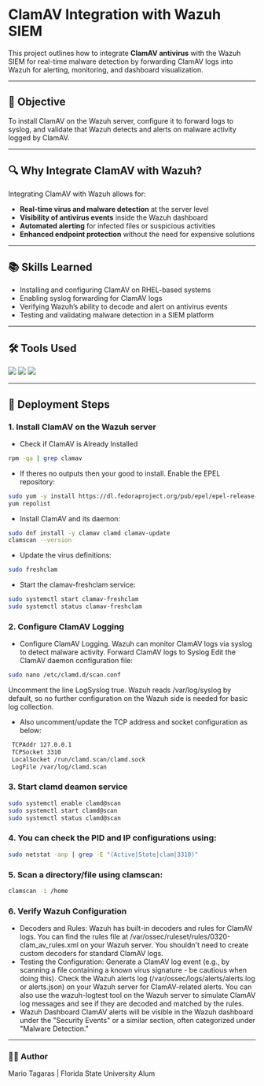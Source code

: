# ClamAV Integration with Wazuh SIEM 
This project outlines how to integrate **ClamAV antivirus** with the Wazuh SIEM for real-time malware detection by forwarding ClamAV logs into Wazuh for alerting, monitoring, and dashboard visualization.

---

## 🎯 Objective  
To install ClamAV on the Wazuh server, configure it to forward logs to syslog, and validate that Wazuh detects and alerts on malware activity logged by ClamAV.

---

## 🔍 Why Integrate ClamAV with Wazuh?  
Integrating ClamAV with Wazuh allows for:
- **Real-time virus and malware detection** at the server level  
- **Visibility of antivirus events** inside the Wazuh dashboard  
- **Automated alerting** for infected files or suspicious activities  
- **Enhanced endpoint protection** without the need for expensive solutions

---

## 📚 Skills Learned  
- Installing and configuring ClamAV on RHEL-based systems  
- Enabling syslog forwarding for ClamAV logs  
- Verifying Wazuh’s ability to decode and alert on antivirus events  
- Testing and validating malware detection in a SIEM platform

---

## 🛠️ Tools Used  
<div>
  <img src="https://img.shields.io/badge/-Wazuh-0078D4?&style=for-the-badge&logo=Wazuh&logoColor=white" />
  <img src="https://img.shields.io/badge/-ClamAV-005571?&style=for-the-badge&logo=VirusTotal&logoColor=white" />
  <img src="https://img.shields.io/badge/-RHEL-EE0000?&style=for-the-badge&logo=Red-Hat&logoColor=white" />
</div>

---

## 📝 Deployment Steps

### 1. Install ClamAV on the Wazuh server
- Check if ClamAV is Already Installed
```bash
rpm -qa | grep clamav
```
- If theres no outputs then your good to install.
Enable the EPEL repository:
```bash
sudo yum -y install https://dl.fedoraproject.org/pub/epel/epel-release-latest-8.noarch.rpm
yum repolist
```
- Install ClamAV and its daemon:
```bash
sudo dnf install -y clamav clamd clamav-update
clamscan --version
```
- Update the virus definitions:
```bash
sudo freshclam
```
- Start the clamav-freshclam service:
```bash
sudo systemctl start clamav-freshclam
sudo systemctl status clamav-freshclam
```

### 2. Configure ClamAV Logging
- Configure ClamAV Logging. Wazuh can monitor ClamAV logs via syslog to detect malware activity.
Forward ClamAV logs to Syslog
Edit the ClamAV daemon configuration file:
```bash
sudo nano /etc/clamd.d/scan.conf
```
Uncomment the line LogSyslog true.
Wazuh reads /var/log/syslog by default, so no further configuration on the Wazuh side is needed for basic log collection.
- Also uncomment/update the TCP address and socket configuration as below:
```bash
 TCPAddr 127.0.0.1
 TCPSocket 3310
 LocalSocket /run/clamd.scan/clamd.sock
 LogFile /var/log/clamd.scan
```

### 3. Start clamd deamon service
```bash
sudo systemctl enable clamd@scan
sudo systemctl start clamd@scan
sudo systemctl status clamd@scan
```

### 4. You can check the PID and IP configurations using:
```bash
sudo netstat -anp | grep -E "(Active|State|clam|3310)"
```

### 5. Scan a directory/file using clamscan:
```bash
clamscan -i /home
```

### 6. Verify Wazuh Configuration
- Decoders and Rules: Wazuh has built-in decoders and rules for ClamAV logs. You can find the rules file at /var/ossec/ruleset/rules/0320-clam_av_rules.xml on your Wazuh server. You shouldn't need to create custom decoders for standard ClamAV logs.
- Testing the Configuration:
Generate a ClamAV log event (e.g., by scanning a file containing a known virus signature - be cautious when doing this).
Check the Wazuh alerts log (/var/ossec/logs/alerts/alerts.log or alerts.json) on your Wazuh server for ClamAV-related alerts.
You can also use the wazuh-logtest tool on the Wazuh server to simulate ClamAV log messages and see if they are decoded and matched by the rules.
- Wazuh Dashboard
ClamAV alerts will be visible in the Wazuh dashboard under the "Security Events" or a similar section, often categorized under "Malware Detection."

---

### 👨‍💻 Author
Mario Tagaras | Florida State University Alum





















